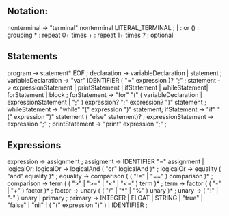 ## Notation:
nonterminal -> "terminal" nonterminal LITERAL_TERMINAL ;
| : or
() : grouping
\* : repeat 0+ times
\+ : repeat 1+ times
? : optional
## Statements
program -> statement\* EOF ;
declaration -> variableDeclaration | statement ;
variableDeclaration -> "var" IDENTIFIER ( "=" expression )? ";" ; 
statement -> expressionStatement | printStatement | ifStatement | whileStatement| forStatement | block ;
forStatement -> "for" "(" ( variableDeclaration | expressionStatement | ";" ) expression? ";" expression? ")" statement ;
whileStatement -> "while" "(" expression ")" statement;
ifStatement -> "if" "(" expression ")" statement ( "else" statement)? ;
expressionStatement -> expression ";" ;
printStatement -> "print" expression ";" ;
## Expressions
expression -> assignment ;
assigment -> IDENTIFIER "=" assignment
			| logicalOr;
logicalOr -> logicalAnd ( "or" logicalAnd )* ;
logicalOr -> equality ( "and" equality )* ;
equality -> comparison ( ( "!=" | "\=\=" ) comparison )\* ;
comparison -> term ( ( ">" | ">=" | "<" | "<=" ) term )\* ;
term -> factor ( ( "-" | "+" ) factor )\* ;
factor -> unary ( ( "/" | "\*" | "%" ) unary )\* ;
unary -> ( "!" | "-" ) unary 
		| primary ;
primary -> INTEGER | FLOAT | STRING | "true" | "false" | "nil" | ( "(" expression ")" ) | IDENTIFIER ;